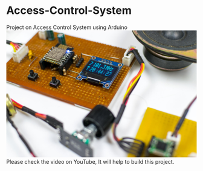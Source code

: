 # Access-Control-System
Project on Access Control System using Arduino
![alt tag](https://github.com/BSP-Embed/Fm_Radio/blob/master/FM%20Radio%20ProtoType-1.jpg)
Please check the video on YouTube, It will help to build this project.
